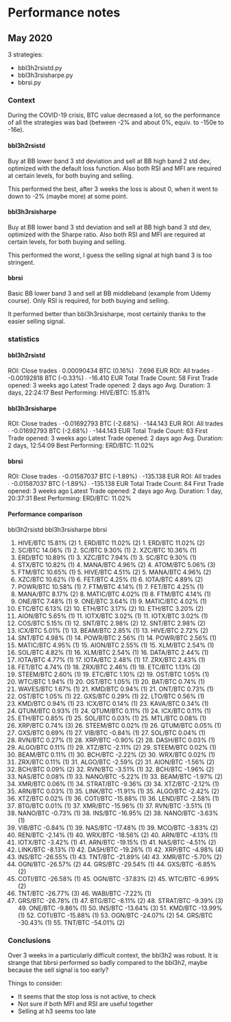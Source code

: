 # Performance notes

## May 2020

3 strategies:
* bbl3h2rsistd.py
* bbl3h3rsisharpe.py
* bbrsi.py

### Context

During the COVID-19 crisis, BTC value decreased a lot, so the performance of
all the strategies was bad (between -2% and about 0%, equiv. to -150e to -16e).

#### bbl3h2rsistd

Buy at BB lower band 3 std deviation and sell at BB high band 2 std dev,
optimized with the default loss function. Also both RSI and MFI are required
at certain levels, for both buying and selling.

This performed the best, after 3 weeks the loss is about 0, when it went to
down to -2% (maybe more) at some point.

#### bbl3h3rsisharpe

Buy at BB lower band 3 std deviation and sell at BB high band 3 std dev,
optimized with the Sharpe ratio. Also both RSI and MFI are required
at certain levels, for both buying and selling.

This performed the worst, I guess the selling signal at high band 3 is too
stringent.

#### bbrsi

Basic BB lower band 3 and sell at BB middleband (example from Udemy course).
Only RSI is required, for both buying and selling.

It performed better than bbl3h3rsisharpe, most certainly thanks to the easier
selling signal.

### statistics

#### bbl3h2rsistd

ROI: Close trades
∙ 0.00090434 BTC (0.16%)
∙ 7.696 EUR
ROI: All trades
∙ -0.00192818 BTC (-0.33%)
∙ -16.410 EUR
Total Trade Count: 58
First Trade opened: 3 weeks ago
Latest Trade opened: 2 days ago
Avg. Duration: 3 days, 22:24:17
Best Performing: HIVE/BTC: 15.81%

#### bbl3h3rsisharpe

ROI: Close trades
∙ -0.01692793 BTC (-2.68%)
∙ -144.143 EUR
ROI: All trades
∙ -0.01692793 BTC (-2.68%)
∙ -144.143 EUR
Total Trade Count: 63
First Trade opened: 3 weeks ago
Latest Trade opened: 2 days ago
Avg. Duration: 2 days, 12:54:09
Best Performing: ERD/BTC: 11.02%

#### bbrsi

ROI: Close trades
∙ -0.01587037 BTC (-1.89%)
∙ -135.138 EUR
ROI: All trades
∙ -0.01587037 BTC (-1.89%)
∙ -135.138 EUR
Total Trade Count: 84
First Trade opened: 3 weeks ago
Latest Trade opened: 2 days ago
Avg. Duration: 1 day, 20:37:31
Best Performing: ERD/BTC: 11.02%

#### Performance comparison

bbl3h2rsistd              bbl3h3rsisharpe          bbrsi

1. HIVE/BTC 15.81% (2)    1. ERD/BTC 11.02% (2)    1. ERD/BTC 11.02% (2)
2. SC/BTC 14.06% (1)      2. SC/BTC 9.30% (1)      2. XZC/BTC 10.36% (1)
3. ERD/BTC 10.89% (1)     3. XZC/BTC 7.94% (1)     3. SC/BTC 9.30% (1)
4. STX/BTC 10.82% (1)     4. MANA/BTC 4.96% (2)    4. ATOM/BTC 5.06% (3)
5. FTM/BTC 10.65% (1)     5. HIVE/BTC 4.51% (2)    5. MANA/BTC 4.96% (2)
6. XZC/BTC 10.62% (1)     6. FET/BTC 4.25% (1)     6. IOTA/BTC 4.89% (2)
7. POWR/BTC 10.58% (1)    7. FTM/BTC 4.14% (1)     7. FET/BTC 4.25% (1)
8. MANA/BTC 8.17% (2)     8. MATIC/BTC 4.02% (1)   8. FTM/BTC 4.14% (1)
9. ONE/BTC 7.48% (1)      9. ONE/BTC 3.64% (1)     9. MATIC/BTC 4.02% (1)
10. ETC/BTC 6.13% (2)     10. ETH/BTC 3.17% (2)    10. ETH/BTC 3.20% (2)
11. AION/BTC 5.65% (1)    11. IOTX/BTC 3.02% (1)   11. IOTX/BTC 3.02% (1)
12. COS/BTC 5.15% (1)     12. SNT/BTC 2.98% (2)    12. SNT/BTC 2.98% (2)
13. ICX/BTC 5.01% (1)     13. BEAM/BTC 2.85% (1)   13. HIVE/BTC 2.72% (2)
14. SNT/BTC 4.98% (1)     14. POWR/BTC 2.56% (1)   14. POWR/BTC 2.56% (1)
15. MATIC/BTC 4.95% (1)   15. AION/BTC 2.55% (1)   15. XLM/BTC 2.54% (1)
16. SOL/BTC 4.82% (1)     16. XLM/BTC 2.54% (1)    16. DATA/BTC 2.44% (1)
17. IOTA/BTC 4.77% (1)    17. IOTA/BTC 2.48% (1)   17. ZRX/BTC 2.43% (1)
18. FET/BTC 4.74% (1)     18. ZRX/BTC 2.46% (1)    18. ETC/BTC 1.13% (3)
19. STEEM/BTC 2.60% (1)   19. ETC/BTC 1.10% (2)    19. OST/BTC 1.05% (1)
20. WTC/BTC 1.94% (1)     20. OST/BTC 1.05% (1)    20. BAT/BTC 0.74% (1)
21. WAVES/BTC 1.67% (1)   21. KMD/BTC 0.94% (1)    21. ONT/BTC 0.73% (1)
22. OST/BTC 1.05% (1)     22. GXS/BTC 0.29% (1)    22. LTO/BTC 0.56% (1)
23. KMD/BTC 0.94% (1)     23. ICX/BTC 0.14% (1)    23. KAVA/BTC 0.34% (1)
24. QTUM/BTC 0.93% (1)    24. QTUM/BTC 0.11% (1)   24. ICX/BTC 0.11% (1)
25. ETH/BTC 0.85% (1)     25. SOL/BTC 0.03% (1)    25. MTL/BTC 0.08% (1)
26. XRP/BTC 0.74% (3)     26. STEEM/BTC 0.02% (1)  26. QTUM/BTC 0.05% (1)
27. GXS/BTC 0.69% (1)     27. VIB/BTC -0.84% (1)   27. SOL/BTC 0.04% (1)
28. RVN/BTC 0.27% (1)     28. XRP/BTC -0.90% (2)   28. DASH/BTC 0.03% (1)
29. ALGO/BTC 0.11% (1)    29. XTZ/BTC -2.11% (2)   29. STEEM/BTC 0.02% (1)
30. BEAM/BTC 0.11% (1)    30. BCH/BTC -2.22% (2)   30. WRX/BTC 0.02% (1)
31. ZRX/BTC 0.11% (1)     31. ALGO/BTC -2.59% (2)  31. AION/BTC -1.56% (2)
32. BCH/BTC 0.09% (2)     32. RVN/BTC -3.51% (1)   32. BCH/BTC -1.96% (2)
33. NAS/BTC 0.08% (1)     33. NANO/BTC -5.22% (1)  33. BEAM/BTC -1.97% (2)
34. XMR/BTC 0.06% (1)     34. STRAT/BTC -9.36% (3) 34. XTZ/BTC -2.12% (1)
35. ARN/BTC 0.03% (1)     35. LINK/BTC -11.91% (1) 35. ALGO/BTC -2.42% (2)
36. XTZ/BTC 0.02% (1)     36. COTI/BTC -15.88% (1) 36. LEND/BTC -2.58% (1)
37. BTG/BTC 0.01% (1)     37. XMR/BTC -15.96% (1)  37. RVN/BTC -3.51% (1)
38. NANO/BTC -0.73% (1)   38. INS/BTC -16.95% (2)  38. NANO/BTC -3.63% (1)
39. VIB/BTC -0.84% (1)    39. NAS/BTC -17.48% (1)  39. MCO/BTC -3.83% (2)
40. REN/BTC -2.14% (1)    40. WRX/BTC -18.56% (2)  40. ARN/BTC -4.13% (1)
41. IOTX/BTC -3.42% (1)   41. ARN/BTC -19.15% (1)  41. NAS/BTC -4.51% (2)
42. LINK/BTC -8.13% (1)   42. DASH/BTC -19.26% (1) 42. XRP/BTC -4.98% (4)
43. INS/BTC -26.55% (1)   43. TNT/BTC -21.89% (4)  43. XMR/BTC -5.70% (2)
44. OGN/BTC -26.57% (2)   44. GRS/BTC -29.54% (1)  44. GXS/BTC -6.85% (2)
45. COTI/BTC -26.58% (1)  45. OGN/BTC -37.83% (2)  45. WTC/BTC -6.99% (2)
46. TNT/BTC -26.77% (3)                            46. WABI/BTC -7.22% (1)
47. GRS/BTC -26.78% (1)                            47. BTG/BTC -8.11% (2)
                                                   48. STRAT/BTC -9.39% (3)
                                                   49. ONE/BTC -9.86% (1)
                                                   50. INS/BTC -13.64% (3)
                                                   51. KMD/BTC -13.99% (1)
                                                   52. COTI/BTC -15.88% (1)
                                                   53. OGN/BTC -24.07% (2)
                                                   54. GRS/BTC -30.43% (1)
                                                   55. TNT/BTC -54.01% (2)

### Conclusions

Over 3 weeks in a particularly difficult context, the bbl3h2 was robust. It
is strange that bbrsi performed so badly compared to the bbl3h2, maybe
because the sell signal is too early?

Things to consider:
* It seems that the stop loss is not active, to check
* Not sure if both MFI and RSI are useful together
* Selling at h3 seems too late
